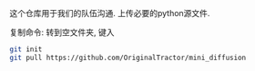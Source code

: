 这个仓库用于我们的队伍沟通. 上传必要的python源文件.

复制命令: 转到空文件夹, 键入

```bash
git init
git pull https://github.com/OriginalTractor/mini_diffusion
```
